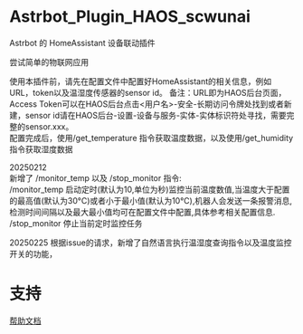 # Astrbot_Plugin_HAOS_scwunai

Astrbot 的 HomeAssistant 设备联动插件

尝试简单的物联网应用

使用本插件前，请先在配置文件中配置好HomeAssistant的相关信息，例如URL，token以及温湿度传感器的sensor id。
备注：URL即为HAOS后台页面，Access Token可以在HAOS后台点击<用户名>-安全-长期访问令牌处找到或者新建，sensor id请在HAOS后台-设置-设备与服务-实体-实体标识符处寻找，需要完整的sensor.xxx。  
配置完成后，使用/get_temperature 指令获取温度数据，以及使用/get_humidity指令获取湿度数据  

20250212  
新增了 /monitor_temp 以及 /stop_monitor 指令:  
/monitor_temp 启动定时(默认为10,单位为秒)监控当前温度数值,当温度大于配置的最高值(默认为30°C)或者小于最小值(默认为10°C),机器人会发送一条报警消息,检测时间间隔以及最大最小值均可在配置文件中配置,具体参考相关配置信息.   
/stop_monitor 停止当前定时监控任务  

20250225
根据issue的请求，新增了自然语言执行温湿度查询指令以及温度监控开关的功能，

# 支持

[帮助文档](https://astrbot.soulter.top/center/docs/%E5%BC%80%E5%8F%91/%E6%8F%92%E4%BB%B6%E5%BC%80%E5%8F%91/
)
